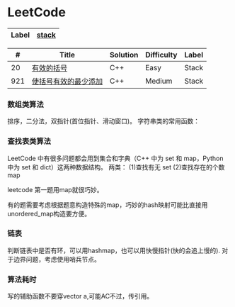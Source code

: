 # LeetCode
|Label|[stack](https://github.com/LHesperus/leetcode/tree/master/stack)|
|---| ----- |

| # | Title | Solution | Difficulty | Label |
|---| ----- | -------- | ---------- | ----- |
| 20|[有效的括号](https://github.com/LHesperus/leetcode/blob/master/stack/%E6%9C%89%E6%95%88%E7%9A%84%E6%8B%AC%E5%8F%B7/main.cpp)|C++|Easy|Stack|
|921|[使括号有效的最少添加](https://github.com/LHesperus/leetcode/blob/master/stack/%E4%BD%BF%E6%8B%AC%E5%8F%B7%E6%9C%89%E6%95%88%E7%9A%84%E6%9C%80%E5%B0%91%E6%B7%BB%E5%8A%A0/main.m)|C++|Medium|Stack|


### 数组类算法

排序，二分法，双指针(首位指针、滑动窗口)。
字符串类的常用函数：

### 查找表类算法
LeetCode 中有很多问题都会用到集合和字典（C++ 中为 set 和 map，Python 中为 set 和 dict）这两种数据结构。
两类：
(1)查找有无 set
(2)查找存在的个数 map

leetcode 第一题用map就很巧妙。

有的题需要考虑根据题意构造特殊的map，巧妙的hash映射可能比直接用unordered_map构造要方便。


### 链表
判断链表中是否有环，可以用hashmap，也可以用快慢指针(快的会追上慢的).
对于边界问题，考虑使用哨兵节点。

### 算法耗时
写的辅助函数不要穿vector<int > a,可能AC不过，传引用。